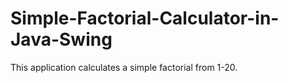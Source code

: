 # Simple-Factorial-Calculator-in-Java-Swing
This application calculates a simple factorial from 1-20.
